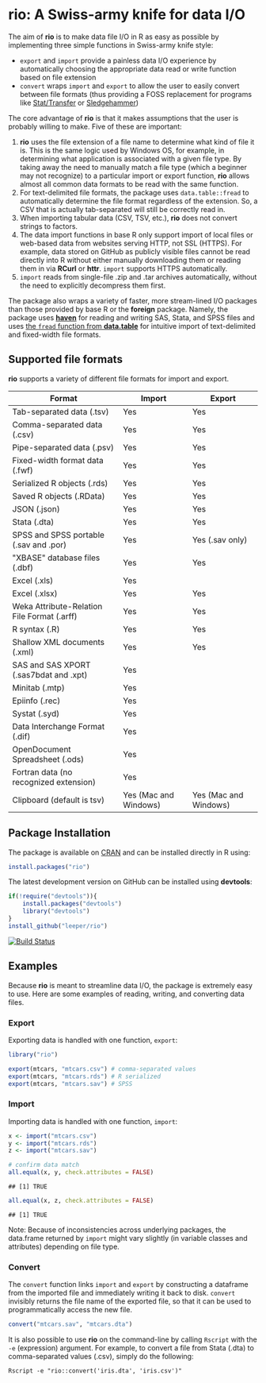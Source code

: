 # rio: A Swiss-army knife for data I/O #

The aim of **rio** is to make data file I/O in R as easy as possible by implementing three simple functions in Swiss-army knife style:

 - `export` and `import` provide a painless data I/O experience by automatically choosing the appropriate data read or write function based on file extension
 - `convert` wraps `import` and `export` to allow the user to easily convert between file formats (thus providing a FOSS replacement for programs like [Stat/Transfer](https://www.stattransfer.com/) or [Sledgehammer](http://www.openmetadata.org/site/?page_id=1089))

The core advantage of **rio** is that it makes assumptions that the user is probably willing to make. Five of these are important:

 1. **rio** uses the file extension of a file name to determine what kind of file it is. This is the same logic used by Windows OS, for example, in determining what application is associated with a given file type. By taking away the need to manually match a file type (which a beginner may not recognize) to a particular import or export function, **rio** allows almost all common data formats to be read with the same function.
 2. For text-delimited file formats, the package uses `data.table::fread` to automatically determine the file format regardless of the extension. So, a CSV that is actually tab-separated will still be correctly read in. 
 3. When importing tabular data (CSV, TSV, etc.), **rio** does not convert strings to factors.
 4. The data import functions in base R only support import of local files or web-based data from websites serving HTTP, not SSL (HTTPS). For example, data stored on GitHub as publicly visible files cannot be read directly into R without either manually downloading them or reading them in via **RCurl** or **httr**. `import` supports HTTPS automatically.
 5. `import` reads from single-file .zip and .tar archives automatically, without the need to explicitly decompress them first.
 
The package also wraps a variety of faster, more stream-lined I/O packages than those provided by base R or the **foreign** package. Namely, the package uses [**haven**](https://github.com/hadley/haven) for reading and writing SAS, Stata, and SPSS files and uses [the `fread` function from **data.table**](https://github.com/Rdatatable/data.table) for intuitive import of text-delimited and fixed-width file formats.

## Supported file formats ##

**rio** supports a variety of different file formats for import and export.

| Format | Import | Export |
| ------ | ------ | ------ |
| Tab-separated data (.tsv) | Yes | Yes |
| Comma-separated data (.csv) | Yes | Yes |
| Pipe-separated data (.psv) | Yes | Yes |
| Fixed-width format data (.fwf) | Yes | Yes |
| Serialized R objects (.rds) | Yes | Yes |
| Saved R objects (.RData) | Yes | Yes |
| JSON (.json) | Yes | Yes |
| Stata (.dta) | Yes | Yes |
| SPSS and SPSS portable (.sav and .por) | Yes | Yes (.sav only) |
| "XBASE" database files (.dbf) | Yes | Yes |
| Excel (.xls) | Yes |  |
| Excel (.xlsx) | Yes | Yes |
| Weka Attribute-Relation File Format (.arff) | Yes | Yes |
| R syntax (.R) | Yes | Yes |
| Shallow XML documents (.xml) | Yes | Yes |
| SAS and SAS XPORT (.sas7bdat and .xpt) | Yes |  |
| Minitab (.mtp) | Yes |  |
| Epiinfo (.rec) | Yes |  |
| Systat (.syd) | Yes |  |
| Data Interchange Format (.dif) | Yes |  |
| OpenDocument Spreadsheet  (.ods) | Yes |  |
| Fortran data (no recognized extension) | Yes |  |
| Clipboard (default is tsv) | Yes (Mac and Windows) | Yes (Mac and Windows) |

## Package Installation ##

The package is available on [CRAN](http://cran.r-project.org/web/packages/rio/) and can be installed directly in R using:

```R
install.packages("rio")
```

The latest development version on GitHub can be installed using **devtools**:

```R
if(!require("devtools")){
    install.packages("devtools")
    library("devtools")
}
install_github("leeper/rio")
```

[![Build Status](https://travis-ci.org/leeper/rio.png?branch=master)](https://travis-ci.org/leeper/rio)

## Examples ##

Because **rio** is meant to streamline data I/O, the package is extremely easy to use. Here are some examples of reading, writing, and converting data files.

### Export ###

Exporting data is handled with one function, `export`:


```r
library("rio")

export(mtcars, "mtcars.csv") # comma-separated values
export(mtcars, "mtcars.rds") # R serialized
export(mtcars, "mtcars.sav") # SPSS
```

### Import ###

Importing data is handled with one function, `import`:


```r
x <- import("mtcars.csv")
y <- import("mtcars.rds")
z <- import("mtcars.sav")

# confirm data match
all.equal(x, y, check.attributes = FALSE)
```

```
## [1] TRUE
```

```r
all.equal(x, z, check.attributes = FALSE)
```

```
## [1] TRUE
```

Note: Because of inconsistencies across underlying packages, the data.frame returned by `import` might vary slightly (in variable classes and attributes) depending on file type.

### Convert ###

The `convert` function links `import` and `export` by constructing a dataframe from the imported file and immediately writing it back to disk. `convert` invisibly returns the file name of the exported file, so that it can be used to programmatically access the new file.


```r
convert("mtcars.sav", "mtcars.dta")
```

It is also possible to use **rio** on the command-line by calling `Rscript` with the `-e` (expression) argument. For example, to convert a file from Stata (.dta) to comma-separated values (.csv), simply do the following:

```
Rscript -e "rio::convert('iris.dta', 'iris.csv')"
```



